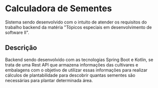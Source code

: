 # Calculadora de Sementes

Sistema sendo desenvolvido com o intuito de atender os requisitos
do trabalho backend da matéria "Tópicos especiais em desenvolvimento de software II".


## Descrição

Backend sendo desenvolvido com as tecnologias Spring Boot e Kotlin, se trata de uma Rest API
que armazena informações das cultivares e embalagens com o objetivo de utilizar essas informações 
para realizar cálculos de plantabilidade para descobrir quantas sementes são necessárias para plantar
determinada área.
